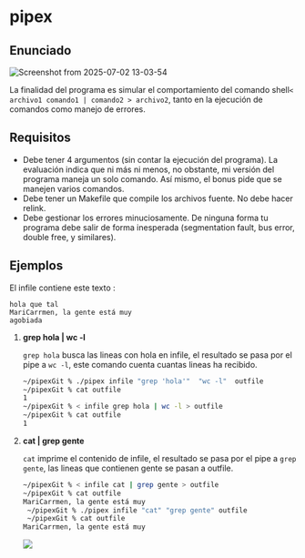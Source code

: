 # pipex


## Enunciado

![Screenshot from 2025-07-02 13-03-54](https://github.com/user-attachments/assets/d5bd3e52-2e9d-49ba-bf9e-da269c1a95e6)

La finalidad del programa es simular el comportamiento del comando shell`< archivo1 comando1 | comando2 > archivo2`, tanto en la ejecución de comandos como manejo de errores.

## Requisitos

- Debe tener 4 argumentos (sin contar la ejecución del programa). La evaluación indica que ni más ni menos, no obstante, mi versión del programa maneja un solo comando. Así mismo, el bonus pide que se manejen varios comandos.
- Debe tener un Makefile que compile los archivos fuente. No debe hacer relink.
- Debe gestionar los errores minuciosamente. De ninguna forma tu programa debe
salir de forma inesperada (segmentation fault, bus error, double free, y similares).

## Ejemplos

El infile contiene este texto :

```
hola que tal
MariCarrmen, la gente está muy
agobiada
```

1. **grep hola | wc -l**
    
    `grep hola` busca las lineas con hola en infile, el resultado se pasa por el pipe a `wc -l`, este comando cuenta cuantas lineas ha recibido.
    
    ```bash
    ~/pipexGit % ./pipex infile "grep 'hola'"  "wc -l"  outfile
    ~/pipexGit % cat outfile
    1
    ~/pipexGit % < infile grep hola | wc -l > outfile
    ~/pipexGit % cat outfile
    1
    ```
    
2. **cat | grep gente**
    
    `cat` imprime el contenido de infile, el resultado se pasa por el pipe a `grep gente`, las lineas que contienen gente se pasan a outfile.
    
    ```bash
    ~/pipexGit % < infile cat | grep gente > outfile
    ~/pipexGit % cat outfile
    MariCarrmen, la gente está muy
     ~/pipexGit % ./pipex infile "cat" "grep gente" outfile
     ~/pipexGit % cat outfile
    MariCarrmen, la gente está muy
    ```
    ![](https://images.unsplash.com/photo-1678446332697-84a033b4a29d?ixlib=rb-4.1.0&q=85&fm=jpg&crop=entropy&cs=srgb)
